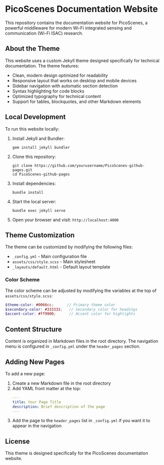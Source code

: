 # PicoScenes Documentation Website

This repository contains the documentation website for PicoScenes, a powerful middleware for modern Wi-Fi integrated sensing and communication (Wi-Fi ISAC) research.

## About the Theme

This website uses a custom Jekyll theme designed specifically for technical documentation. The theme features:

- Clean, modern design optimized for readability
- Responsive layout that works on desktop and mobile devices
- Sidebar navigation with automatic section detection
- Syntax highlighting for code blocks
- Optimized typography for technical content
- Support for tables, blockquotes, and other Markdown elements

## Local Development

To run this website locally:

1. Install Jekyll and Bundler:
   ```
   gem install jekyll bundler
   ```

2. Clone this repository:
   ```
   git clone https://github.com/yourusername/PicoScenes-github-pages.git
   cd PicoScenes-github-pages
   ```

3. Install dependencies:
   ```
   bundle install
   ```

4. Start the local server:
   ```
   bundle exec jekyll serve
   ```

5. Open your browser and visit: `http://localhost:4000`

## Theme Customization

The theme can be customized by modifying the following files:

- `_config.yml` - Main configuration file
- `assets/css/style.scss` - Main stylesheet
- `_layouts/default.html` - Default layout template

### Color Scheme

The color scheme can be adjusted by modifying the variables at the top of `assets/css/style.scss`:

```scss
$theme-color: #0066cc;      // Primary theme color
$secondary-color: #333333;   // Secondary color for headings
$accent-color: #ff9900;      // Accent color for highlights
```

## Content Structure

Content is organized in Markdown files in the root directory. The navigation menu is configured in `_config.yml` under the `header_pages` section.

## Adding New Pages

To add a new page:

1. Create a new Markdown file in the root directory
2. Add YAML front matter at the top:
   ```yaml
   ---
   title: Your Page Title
   description: Brief description of the page
   ---
   ```
3. Add the page to the `header_pages` list in `_config.yml` if you want it to appear in the navigation

## License

This theme is designed specifically for the PicoScenes documentation website.